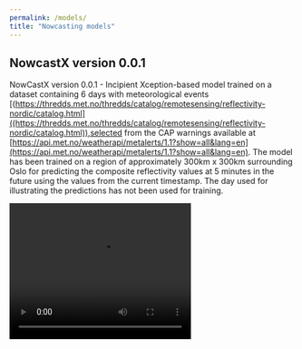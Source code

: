 ```yaml
---
permalink: /models/
title: "Nowcasting models"
---
```



## NowcastX version 0.0.1
NowCastX version 0.0.1 - Incipient Xception-based model trained on a dataset containing 6 days with meteorological events [(https://thredds.met.no/thredds/catalog/remotesensing/reflectivity-nordic/catalog.html]((https://thredds.met.no/thredds/catalog/remotesensing/reflectivity-nordic/catalog.html)),selected from the CAP warnings available at [https://api.met.no/weatherapi/metalerts/1.1?show=all&lang=en](https://api.met.no/weatherapi/metalerts/1.1?show=all&lang=en). The model has been trained on a region of approximately 300km x 300km surrounding Oslo for predicting the composite reflectivity values at 5 minutes in the future using the values from the current timestamp. The day used for illustrating the predictions has not been used for training.

<video width="320" height="240" controls>
  <source src="/assets/video/xnow_5m_with_negative_5minutes_noRMSE_noCM.mp4" type="video/mp4">
</video>
